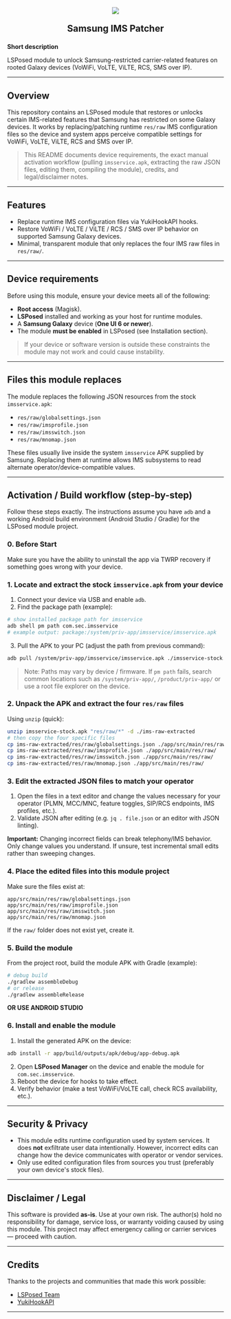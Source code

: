 <h2 align="center">
  <img src="https://raw.githubusercontent.com/rezaf28/SamsungIMSPatcher/refs/heads/main/ims_bg.png" />
  
  Samsung IMS Patcher

</h2>

**Short description**

LSPosed module to unlock Samsung-restricted carrier-related features on rooted Galaxy devices (VoWiFi, VoLTE, ViLTE, RCS, SMS over IP).

---

## Overview

This repository contains an LSPosed module that restores or unlocks certain IMS-related features that Samsung has restricted on some Galaxy devices. It works by replacing/patching runtime `res/raw` IMS configuration files so the device and system apps perceive compatible settings for VoWiFi, VoLTE, ViLTE, RCS and SMS over IP.

> This README documents device requirements, the exact manual activation workflow (pulling `imsservice.apk`, extracting the raw JSON files, editing them, compiling the module), credits, and legal/disclaimer notes.

---

## Features

- Replace runtime IMS configuration files via YukiHookAPI hooks.
- Restore VoWiFi / VoLTE / ViLTE / RCS / SMS over IP behavior on supported Samsung Galaxy devices.
- Minimal, transparent module that only replaces the four IMS raw files in `res/raw/`.

---

## Device requirements

Before using this module, ensure your device meets all of the following:

- **Root access** (Magisk).
- **LSPosed** installed and working as your host for runtime modules.
- A **Samsung Galaxy** device (**One UI 6 or newer**).
- The module **must be enabled** in LSPosed (see Installation section).

> If your device or software version is outside these constraints the module may not work and could cause instability.

---

## Files this module replaces

The module replaces the following JSON resources from the stock `imsservice.apk`:

- `res/raw/globalsettings.json`
- `res/raw/imsprofile.json`
- `res/raw/imsswitch.json`
- `res/raw/mnomap.json`

These files usually live inside the system `imsservice` APK supplied by Samsung. Replacing them at runtime allows IMS subsystems to read alternate operator/device-compatible values.

---

## Activation / Build workflow (step-by-step)

Follow these steps exactly. The instructions assume you have `adb` and a working Android build environment (Android Studio / Gradle) for the LSPosed module project.

### 0. Before Start
Make sure you have the ability to uninstall the app via TWRP recovery if something goes wrong with your device.

### 1. Locate and extract the stock `imsservice.apk` from your device

1. Connect your device via USB and enable `adb`.
2. Find the package path (example):

```bash
# show installed package path for imsservice
adb shell pm path com.sec.imsservice
# example output: package:/system/priv-app/imsservice/imsservice.apk
```

3. Pull the APK to your PC (adjust the path from previous command):

```bash
adb pull /system/priv-app/imsservice/imsservice.apk ./imsservice-stock.apk
```

> Note: Paths may vary by device / firmware. If `pm path` fails, search common locations such as `/system/priv-app/`, `/product/priv-app/` or use a root file explorer on the device.


### 2. Unpack the APK and extract the four `res/raw` files

Using `unzip` (quick):

```bash
unzip imsservice-stock.apk "res/raw/*" -d ./ims-raw-extracted
# then copy the four specific files
cp ims-raw-extracted/res/raw/globalsettings.json ./app/src/main/res/raw/
cp ims-raw-extracted/res/raw/imsprofile.json ./app/src/main/res/raw/
cp ims-raw-extracted/res/raw/imsswitch.json ./app/src/main/res/raw/
cp ims-raw-extracted/res/raw/mnomap.json ./app/src/main/res/raw/
```

### 3. Edit the extracted JSON files to match your operator

1. Open the files in a text editor and change the values necessary for your operator (PLMN, MCC/MNC, feature toggles, SIP/RCS endpoints, IMS profiles, etc.).
2. Validate JSON after editing (e.g. `jq . file.json` or an editor with JSON linting).

**Important:** Changing incorrect fields can break telephony/IMS behavior. Only change values you understand. If unsure, test incremental small edits rather than sweeping changes.


### 4. Place the edited files into this module project

Make sure the files exist at:

```
app/src/main/res/raw/globalsettings.json
app/src/main/res/raw/imsprofile.json
app/src/main/res/raw/imsswitch.json
app/src/main/res/raw/mnomap.json
```

If the `raw/` folder does not exist yet, create it.


### 5. Build the module

From the project root, build the module APK with Gradle (example):

```bash
# debug build
./gradlew assembleDebug
# or release
./gradlew assembleRelease
```

**OR USE ANDROID STUDIO**


### 6. Install and enable the module

1. Install the generated APK on the device:

```bash
adb install -r app/build/outputs/apk/debug/app-debug.apk
```

2. Open **LSPosed Manager** on the device and enable the module for `com.sec.imsservice`.
3. Reboot the device for hooks to take effect.
4. Verify behavior (make a test VoWiFi/VoLTE call, check RCS availability, etc.).


---

## Security & Privacy

- This module edits runtime configuration used by system services. It does **not** exfiltrate user data intentionally. However, incorrect edits can change how the device communicates with operator or vendor services.
- Only use edited configuration files from sources you trust (preferably your own device's stock files).

---

## Disclaimer / Legal

This software is provided **as-is**. Use at your own risk. The author(s) hold no responsibility for damage, service loss, or warranty voiding caused by using this module. This project may affect emergency calling or carrier services — proceed with caution.

---

## Credits

Thanks to the projects and communities that made this work possible:

- [LSPosed Team](https://github.com/LSPosed)
- [YukiHookAPI](https://github.com/fankes/YukiHookAPI)


---


